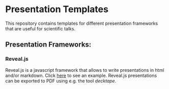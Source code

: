 Presentation Templates
======================

This repository contains templates for different presentation frameworks that
are useful for scientific talks.

Presentation Frameworks:
------------------------

### Reveal.js
Reveal.js is a javascript framework that allows to write presentations in html
and/or markdown. Click
[here](https://ipgp.github.io/presentation_templates/reveal.js/index.html#/)
to see an example. Reveal.js presentations can be exported to PDF using e.g.
the tool *decktape*.
